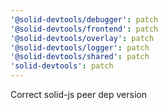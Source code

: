 ```yaml
---
'@solid-devtools/debugger': patch
'@solid-devtools/frontend': patch
'@solid-devtools/overlay': patch
'@solid-devtools/logger': patch
'@solid-devtools/shared': patch
'solid-devtools': patch
---
```


Correct solid-js peer dep version
